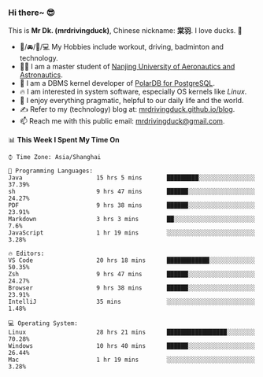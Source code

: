 ### Hi there~ 😎

This is **Mr Dk. (mrdrivingduck)**, Chinese nickname: **棠羽**. I love ducks. 🦆

- 💪/🚘/🏸/💻 My Hobbies include workout, driving, badminton and technology.
- 👨‍🎓 I am a master student of [Nanjing University of Aeronautics and Astronautics](https://en.wikipedia.org/wiki/Nanjing_University_of_Aeronautics_and_Astronautics).
- 🍊 I am a DBMS kernel developer of [PolarDB for PostgreSQL](https://github.com/ApsaraDB/PolarDB-for-PostgreSQL).
- 🔥 I am interested in system software, especially OS kernels like *Linux*.
- 🔧 I enjoy everything pragmatic, helpful to our daily life and the world.
- ✍ Refer to my (technology) blog at: [mrdrivingduck.github.io/blog](https://www.mrdrivingduck.cn/blog/#/).
- 📫 Reach me with this public email: [mrdrivingduck@gmail.com](mailto:mrdrivingduck@gmail.com).

<!--START_SECTION:waka-->
📊 **This Week I Spent My Time On** 

```text
⌚︎ Time Zone: Asia/Shanghai

💬 Programming Languages: 
Java                     15 hrs 5 mins       █████████░░░░░░░░░░░░░░░░   37.39% 
sh                       9 hrs 47 mins       ██████░░░░░░░░░░░░░░░░░░░   24.27% 
PDF                      9 hrs 38 mins       ██████░░░░░░░░░░░░░░░░░░░   23.91% 
Markdown                 3 hrs 3 mins        ██░░░░░░░░░░░░░░░░░░░░░░░   7.6% 
JavaScript               1 hr 19 mins        ░░░░░░░░░░░░░░░░░░░░░░░░░   3.28%

🔥 Editors: 
VS Code                  20 hrs 18 mins      ████████████░░░░░░░░░░░░░   50.35% 
Zsh                      9 hrs 47 mins       ██████░░░░░░░░░░░░░░░░░░░   24.27% 
Browser                  9 hrs 38 mins       ██████░░░░░░░░░░░░░░░░░░░   23.91% 
IntelliJ                 35 mins             ░░░░░░░░░░░░░░░░░░░░░░░░░   1.48%

💻 Operating System: 
Linux                    28 hrs 21 mins      █████████████████░░░░░░░░   70.28% 
Windows                  10 hrs 40 mins      ██████░░░░░░░░░░░░░░░░░░░   26.44% 
Mac                      1 hr 19 mins        ░░░░░░░░░░░░░░░░░░░░░░░░░   3.28%

```


<!--END_SECTION:waka-->

<!-- ![Mr Dk.'s GitHub Stats](https://github-readme-stats.vercel.app/api?username=mrdrivingduck&count_private&show_icons=true&theme=buefy) -->

<!-- ![Most Used Languages](https://github-readme-stats.vercel.app/api/top-langs/?username=mrdrivingduck&exclude_repo=mips32-CPU,snort-tcp-socket&theme=buefy&layout=compact&langs_count=10) -->


<!--
**mrdrivingduck/mrdrivingduck** is a ✨ _special_ ✨ repository because its `README.md` (this file) appears on your GitHub profile.

Here are some ideas to get you started:

- 🔭 I’m currently working on ...
- 🌱 I’m currently learning ...
- 👯 I’m looking to collaborate on ...
- 🤔 I’m looking for help with ...
- 💬 Ask me about ...
- 📫 How to reach me: ...
- 😄 Pronouns: ...
- ⚡ Fun fact: ...
-->
